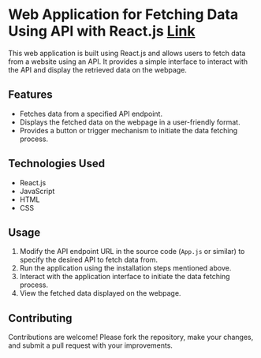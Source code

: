 # Web Application for Fetching Data Using API with React.js <a href="https://karthikbattula02.github.io/LGMVIP-Web-Task-2/">Link</a>

This web application is built using React.js and allows users to fetch data from a website using an API. It provides a simple interface to interact with the API and display the retrieved data on the webpage.

## Features

- Fetches data from a specified API endpoint.
- Displays the fetched data on the webpage in a user-friendly format.
- Provides a button or trigger mechanism to initiate the data fetching process.

## Technologies Used

- React.js
- JavaScript
- HTML
- CSS

## Usage

1. Modify the API endpoint URL in the source code (`App.js` or similar) to specify the desired API to fetch data from.
2. Run the application using the installation steps mentioned above.
3. Interact with the application interface to initiate the data fetching process.
4. View the fetched data displayed on the webpage.

## Contributing

Contributions are welcome! Please fork the repository, make your changes, and submit a pull request with your improvements.

